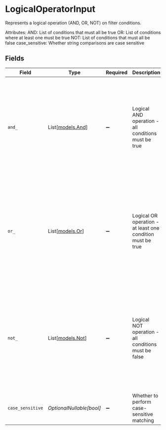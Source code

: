 # LogicalOperatorInput

Represents a logical operation (AND, OR, NOT) on filter conditions.

Attributes:
    AND: List of conditions that must all be true
    OR: List of conditions where at least one must be true
    NOT: List of conditions that must all be false
    case_sensitive: Whether string comparisons are case sensitive


## Fields

| Field                                                                                                                        | Type                                                                                                                         | Required                                                                                                                     | Description                                                                                                                  | Example                                                                                                                      |
| ---------------------------------------------------------------------------------------------------------------------------- | ---------------------------------------------------------------------------------------------------------------------------- | ---------------------------------------------------------------------------------------------------------------------------- | ---------------------------------------------------------------------------------------------------------------------------- | ---------------------------------------------------------------------------------------------------------------------------- |
| `and_`                                                                                                                       | List[[models.And](../models/and_.md)]                                                                                        | :heavy_minus_sign:                                                                                                           | Logical AND operation - all conditions must be true                                                                          | [<br/>{<br/>"field": "name",<br/>"operator": "eq",<br/>"value": "John"<br/>},<br/>{<br/>"field": "age",<br/>"operator": "gte",<br/>"value": 30<br/>}<br/>] |
| `or_`                                                                                                                        | List[[models.Or](../models/or_.md)]                                                                                          | :heavy_minus_sign:                                                                                                           | Logical OR operation - at least one condition must be true                                                                   | [<br/>{<br/>"field": "status",<br/>"operator": "eq",<br/>"value": "active"<br/>},<br/>{<br/>"field": "role",<br/>"operator": "eq",<br/>"value": "admin"<br/>}<br/>] |
| `not_`                                                                                                                       | List[[models.Not](../models/not_.md)]                                                                                        | :heavy_minus_sign:                                                                                                           | Logical NOT operation - all conditions must be false                                                                         | [<br/>{<br/>"field": "department",<br/>"operator": "eq",<br/>"value": "HR"<br/>},<br/>{<br/>"field": "location",<br/>"operator": "eq",<br/>"value": "remote"<br/>}<br/>] |
| `case_sensitive`                                                                                                             | *OptionalNullable[bool]*                                                                                                     | :heavy_minus_sign:                                                                                                           | Whether to perform case-sensitive matching                                                                                   | true                                                                                                                         |